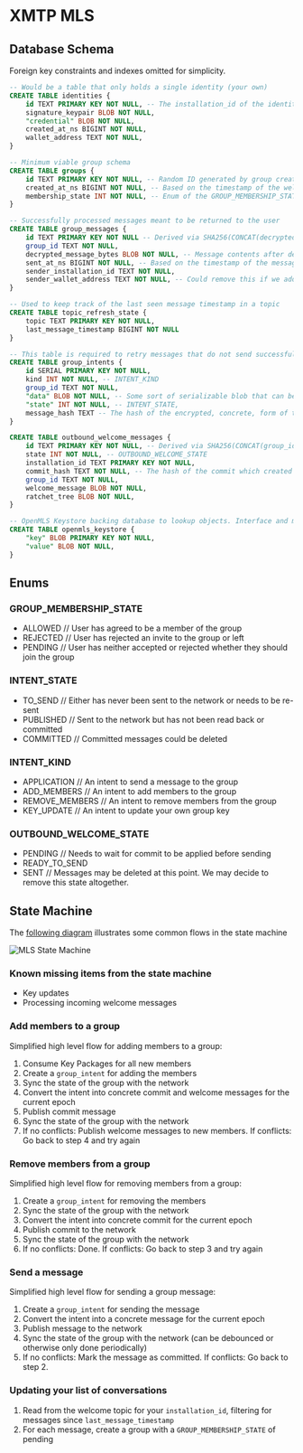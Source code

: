 # XMTP MLS

## Database Schema

Foreign key constraints and indexes omitted for simplicity.

```sql
-- Would be a table that only holds a single identity (your own)
CREATE TABLE identities {
    id TEXT PRIMARY KEY NOT NULL, -- The installation_id of the identity
    signature_keypair BLOB NOT NULL,
    "credential" BLOB NOT NULL,
    created_at_ns BIGINT NOT NULL,
    wallet_address TEXT NOT NULL,
}

-- Minimum viable group schema
CREATE TABLE groups {
    id TEXT PRIMARY KEY NOT NULL, -- Random ID generated by group creator
    created_at_ns BIGINT NOT NULL, -- Based on the timestamp of the welcome message
    membership_state INT NOT NULL, -- Enum of the GROUP_MEMBERSHIP_STATE listed below
}

-- Successfully processed messages meant to be returned to the user
CREATE TABLE group_messages {
    id TEXT PRIMARY KEY NOT NULL -- Derived via SHA256(CONCAT(decrypted_message_bytes, conversation_id, timestamp))
    group_id TEXT NOT NULL,
    decrypted_message_bytes BLOB NOT NULL, -- Message contents after decryption
    sent_at_ns BIGINT NOT NULL, -- Based on the timestamp of the message
    sender_installation_id TEXT NOT NULL,
    sender_wallet_address TEXT NOT NULL, -- Could remove this if we added a table mapping installation_ids to wallet addresses
}

-- Used to keep track of the last seen message timestamp in a topic
CREATE TABLE topic_refresh_state {
    topic TEXT PRIMARY KEY NOT NULL,
    last_message_timestamp BIGINT NOT NULL
}

-- This table is required to retry messages that do not send successfully due to epoch conflicts
CREATE TABLE group_intents {
    id SERIAL PRIMARY KEY NOT NULL,
    kind INT NOT NULL, -- INTENT_KIND
    group_id TEXT NOT NULL,
    "data" BLOB NOT NULL, -- Some sort of serializable blob that can be used to re-try the message if the first attempt failed due to conflict
    "state" INT NOT NULL, -- INTENT_STATE,
    message_hash TEXT -- The hash of the encrypted, concrete, form of the message if it was published.
}

CREATE TABLE outbound_welcome_messages {
    id TEXT PRIMARY KEY NOT NULL, -- Derived via SHA256(CONCAT(group_id, welcome_message, ratchet_tree, installation_id))
    state INT NOT NULL, -- OUTBOUND_WELCOME_STATE
    installation_id TEXT PRIMARY KEY NOT NULL,
    commit_hash TEXT NOT NULL, -- The hash of the commit which created this
    group_id TEXT NOT NULL,
    welcome_message BLOB NOT NULL,
    ratchet_tree BLOB NOT NULL,
}

-- OpenMLS Keystore backing database to lookup objects. Interface and matching types defined here https://github.com/openmls/openmls/blob/main/traits/src/key_store.rs
CREATE TABLE openmls_keystore {
    "key" BLOB PRIMARY KEY NOT NULL,
    "value" BLOB NOT NULL,
}
```

## Enums

### GROUP_MEMBERSHIP_STATE

- ALLOWED // User has agreed to be a member of the group
- REJECTED // User has rejected an invite to the group or left
- PENDING // User has neither accepted or rejected whether they should join the group

### INTENT_STATE

- TO_SEND // Either has never been sent to the network or needs to be re-sent
- PUBLISHED // Sent to the network but has not been read back or committed
- COMMITTED // Committed messages could be deleted

### INTENT_KIND

- APPLICATION // An intent to send a message to the group
- ADD_MEMBERS // An intent to add members to the group
- REMOVE_MEMBERS // An intent to remove members from the group
- KEY_UPDATE // An intent to update your own group key

### OUTBOUND_WELCOME_STATE

- PENDING // Needs to wait for commit to be applied before sending
- READY_TO_SEND
- SENT // Messages may be deleted at this point. We may decide to remove this state altogether.

## State Machine

The [following diagram](https://app.excalidraw.com/s/4nwb0c8ork7/6pPH1kQDoj3) illustrates some common flows in the state machine

![MLS State Machine](../img/mls-state-machine.png "MLS State Machine")

### Known missing items from the state machine

- Key updates
- Processing incoming welcome messages

### Add members to a group

Simplified high level flow for adding members to a group:

1. Consume Key Packages for all new members
1. Create a `group_intent` for adding the members
1. Sync the state of the group with the network
1. Convert the intent into concrete commit and welcome messages for the current epoch
1. Publish commit message
1. Sync the state of the group with the network
1. If no conflicts: Publish welcome messages to new members.
   If conflicts: Go back to step 4 and try again

### Remove members from a group

Simplified high level flow for removing members from a group:

1. Create a `group_intent` for removing the members
1. Sync the state of the group with the network
1. Convert the intent into concrete commit for the current epoch
1. Publish commit to the network
1. Sync the state of the group with the network
1. If no conflicts: Done.
   If conflicts: Go back to step 3 and try again

### Send a message

Simplified high level flow for sending a group message:

1. Create a `group_intent` for sending the message
1. Convert the intent into a concrete message for the current epoch
1. Publish message to the network
1. Sync the state of the group with the network (can be debounced or otherwise only done periodically)
1. If no conflicts: Mark the message as committed. If conflicts: Go back to step 2.

### Updating your list of conversations

1. Read from the welcome topic for your `installation_id`, filtering for messages since `last_message_timestamp`
1. For each message, create a group with a `GROUP_MEMBERSHIP_STATE` of pending
